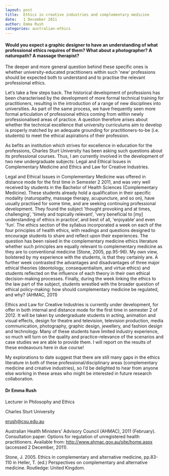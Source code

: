 ```yaml
---
layout: post
title:  Ethics in creative industries and complementary medicine
date:   1 December 2011
author: Emma Rush
categories: australian-ethics
---
```


#### Would you expect a graphic designer to have an understanding of what professional ethics requires of them? What about a photographer? A naturopath? A massage therapist? ####

The deeper and more general question behind these specific ones is whether university-educated practitioners within such 'new‘ professions should be expected both to understand and to practise the relevant professional ethics.

Let‘s take a few steps back. The historical development of professions has been characterised by the development of more formal technical training for practitioners, resulting in the introduction of a range of new disciplines into universities. As part of the same process, we have frequently seen more formal articulation of professional ethics coming from within newly professionalised areas of practice. A question therefore arises about whether the technical excellence that university curriculums aim to develop is properly matched by an adequate grounding for practitioners-to-be (i.e. students) to meet the ethical aspirations of their profession.

As befits an institution which strives for excellence in education for the professions, Charles Sturt University has been asking such questions about its professional courses. Thus, I am currently involved in the development of two new undergraduate subjects: Legal and Ethical Issues in Complementary Medicine and Ethics and Law for Creative Industries.

Legal and Ethical Issues in Complementary Medicine was offered in distance mode for the first time in Semester 2 2011, and was very well received by students in the Bachelor of Health Sciences (Complementary Medicine). These students already hold a qualification in their specific modality (naturopathy, massage therapy, acupuncture, and so on), have usually practised for some time, and are seeking continuing professional development. They found the subject 'thought provoking and at times, challenging‘, 'timely and topically relevant‘, 'very beneficial to [my] understanding of ethics in practice‘, and best of all, 'enjoyable‘ and even 'fun‘. The ethics section of the syllabus incorporated a week on each of the four principles of health ethics, with readings and questions designed to encourage students to share and reflect upon their experiences. The question has been raised in the complementary medicine ethics literature whether such principles are equally relevant to complementary medicine as they are to conventional medicine (Stone, 2005, pp.95-96). My own view, bolstered by my experience with the students, is that they certainly are. A further week contrasted the advantages and disadvantages of three major ethical theories (deontology, consequentialism, and virtue ethics) and students reflected on the influence of each theory in their own ethical decision-making processes. Finally, during the week linking the ethics to the law part of the subject, students wrestled with the broader question of ethical policy-making: how should complementary medicine be regulated, and why? (AHMAC, 2011)

Ethics and Law for Creative Industries is currently under development, for offer in both internal and distance mode for the first time in semester 2 of 2012. It will be taken by undergraduate students in acting, animation and visual effects, design for theatre and television, television production, media communication, photography, graphic design, jewellery, and fashion design and technology. Many of these students have limited industry experience, so much will turn on the quality and practice-relevance of the scenarios and case studies we are able to provide them. I will report on the results of these endeavours here in due course!

My explorations to date suggest that there are still many gaps in the ethics literature in both of these professional/disciplinary areas (complementary medicine and creative industries), so I‘d be delighted to hear from anyone else working in these areas who might be interested in future research collaboration.

#### Dr Emma Rush ####

Lecturer in Philosophy and Ethics

Charles Sturt University

erush@csu.edu.au

Australian Health Ministers’ Advisory Council (AHMAC), 2011 (February). Consultation paper: Options for regulation of unregistered health practitioners. Available from: http://www.ahmac.gov.au/site/home.aspx (accessed 2 December, 2011).

Stone, J. 2005. Ethics in complementary and alternative medicine, pp.83-110 in Heller, T. (ed.) Perspectives on complementary and alternative medicine. Routledge: United Kingdom.

